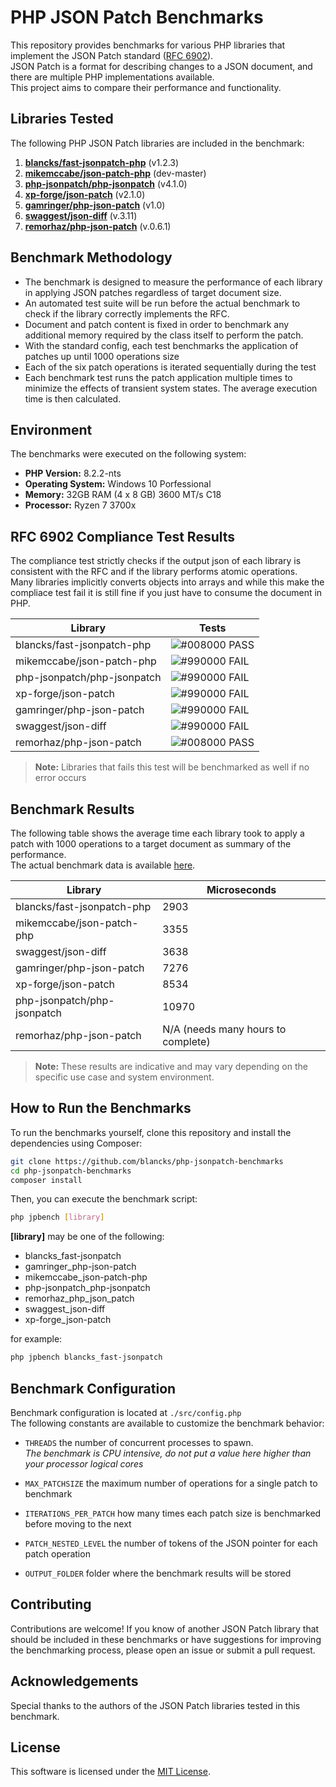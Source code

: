 # PHP JSON Patch Benchmarks

This repository provides benchmarks for various PHP libraries that implement the JSON Patch standard ([RFC 6902](https://datatracker.ietf.org/doc/html/rfc6902)). \
JSON Patch is a format for describing changes to a JSON document, and there are multiple PHP implementations available. \
This project aims to compare their performance and functionality.


## Libraries Tested

The following PHP JSON Patch libraries are included in the benchmark:

1. [**blancks/fast-jsonpatch-php**](https://github.com/blancks/fast-jsonpatch-php) (v1.2.3)
2. [**mikemccabe/json-patch-php**](https://github.com/mikemccabe/json-patch-php) (dev-master)
3. [**php-jsonpatch/php-jsonpatch**](https://github.com/raphaelstolt/php-jsonpatch) (v4.1.0)
4. [**xp-forge/json-patch**](https://github.com/xp-forge/json-patch) (v2.1.0)
5. [**gamringer/php-json-patch**](https://github.com/gamringer/JSONPatch) (v1.0)
6. [**swaggest/json-diff**](https://github.com/swaggest/json-diff) (v.3.11)
7. [**remorhaz/php-json-patch**](https://github.com/remorhaz/php-json-patch) (v.0.6.1)


## Benchmark Methodology

* The benchmark is designed to measure the performance of each library in applying JSON patches regardless of target document size.
* An automated test suite will be run before the actual benchmark to check if the library correctly implements the RFC.
* Document and patch content is fixed in order to benchmark any additional memory required by the class itself to perform the patch.
* With the standard config, each test benchmarks the application of patches up until 1000 operations size
* Each of the six patch operations is iterated sequentially during the test
* Each benchmark test runs the patch application multiple times to minimize the effects of transient system states. The average execution time is then calculated.


## Environment

The benchmarks were executed on the following system:

- **PHP Version:** 8.2.2-nts
- **Operating System:** Windows 10 Porfessional
- **Memory:** 32GB RAM (4 x 8 GB) 3600 MT/s C18
- **Processor:** Ryzen 7 3700x


## RFC 6902 Compliance Test Results

The compliance test strictly checks if the output json of each library is consistent with the RFC and if the library performs atomic operations. \
Many libraries implicitly converts objects into arrays and while this make the compliace test fail it is still fine if you just have to consume the document in PHP.

| Library                     | Tests                                                         |
|-----------------------------|---------------------------------------------------------------|
| blancks/fast-jsonpatch-php  | ![#008000](https://placehold.co/15x15/008000/008000.png) PASS |
| mikemccabe/json-patch-php   | ![#990000](https://placehold.co/15x15/990000/990000.png) FAIL |
| php-jsonpatch/php-jsonpatch | ![#990000](https://placehold.co/15x15/990000/990000.png) FAIL |
| xp-forge/json-patch         | ![#990000](https://placehold.co/15x15/990000/990000.png) FAIL |
| gamringer/php-json-patch    | ![#990000](https://placehold.co/15x15/990000/990000.png) FAIL |
| swaggest/json-diff          | ![#990000](https://placehold.co/15x15/990000/990000.png) FAIL |
| remorhaz/php-json-patch     | ![#008000](https://placehold.co/15x15/008000/008000.png) PASS |

> **Note:** Libraries that fails this test will be benchmarked as well if no error occurs

## Benchmark Results 

The following table shows the average time each library took to apply a patch with 1000 operations to a target document as summary of the performance. \
The actual benchmark data is available [here](https://docs.google.com/spreadsheets/d/1ZTDWh1k-zzhYHqZB3JMD2WRV0bPRIWUMRbLiMJhMLHk/edit?usp=sharing).

| Library                     | Microseconds                       |
|-----------------------------|------------------------------------|
| blancks/fast-jsonpatch-php  | 2903                               |
| mikemccabe/json-patch-php   | 3355                               |
| swaggest/json-diff          | 3638                               |
| gamringer/php-json-patch    | 7276                               |
| xp-forge/json-patch         | 8534                               |
| php-jsonpatch/php-jsonpatch | 10970                              |
| remorhaz/php-json-patch     | N/A (needs many hours to complete) |

> **Note:** These results are indicative and may vary depending on the specific use case and system environment.


## How to Run the Benchmarks

To run the benchmarks yourself, clone this repository and install the dependencies using Composer:

```bash
git clone https://github.com/blancks/php-jsonpatch-benchmarks
cd php-jsonpatch-benchmarks
composer install
```

Then, you can execute the benchmark script:
```bash
php jpbench [library]
```

**[library]** may be one of the following:
* blancks_fast-jsonpatch
* gamringer_php-json-patch
* mikemccabe_json-patch-php
* php-jsonpatch_php-jsonpatch
* remorhaz_php_json_patch
* swaggest_json-diff
* xp-forge_json-patch

for example:
```bash
php jpbench blancks_fast-jsonpatch
```


## Benchmark Configuration

Benchmark configuration is located at `./src/config.php` \
The following constants are available to customize the benchmark behavior:

* `THREADS` the number of concurrent processes to spawn. \
  _The benchmark is CPU intensive, do not put a value here higher than your processor logical cores_


* `MAX_PATCHSIZE` the maximum number of operations for a single patch to benchmark


* `ITERATIONS_PER_PATCH` how many times each patch size is benchmarked before moving to the next


* `PATCH_NESTED_LEVEL` the number of tokens of the JSON pointer for each patch operation


* `OUTPUT_FOLDER` folder where the benchmark results will be stored


## Contributing

Contributions are welcome! If you know of another JSON Patch library that should be included in these benchmarks or have suggestions for improving the benchmarking process, please open an issue or submit a pull request.


## Acknowledgements

Special thanks to the authors of the JSON Patch libraries tested in this benchmark.


## License

This software is licensed under the [MIT License](LICENSE.md).